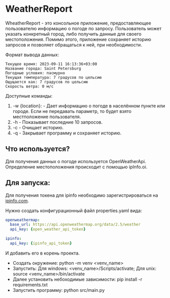# WeatherReport

WheatherReport - это консольное приложение, предоставляющее пользователю информацию о погоде
по запросу. Пользователь может указать конкретный город, либо получить данные для своего местоположения. Помимо этого,
приложение сохраняет историю запросов и позволяет обращаться к ней, при необходимости.

Формат вывода данных:
```commandline
Текущее время: 2023-09-11 16:13:36+03:00
Название города: Saint Petersburg
Погодные условия: пасмурно
Текущая температура: 7 градусов по цельсию
Ощущается как: 7 градусов по цельсию
Скорость ветра: 0 м/c
```

Доступные команды:
1. -w {location}: - Дает информацию о погоде в населённом пункте или городе. Если не передавать параметр, то будет взято местположение пользователя.
2. -h - Показывает последние 10 запросов.
3. -c - Очищает историю.
4. -q - Закрывает программу и сохраняет историю.


## Что используется?
Для получения данных о погоде используется OpenWeatherApi.
Определение местоположения происходит с помощью ipInfo.oi.

## Для запуска:
Для получения токена для ipinfo необходимо зарегистрироваться на [ipinfo.com](https://ipinfo.io/).

Нужно создать конфигурационный файл properties.yaml вида:
```yaml
openweathermap:
  base_url: https://api.openweathermap.org/data/2.5/weather
  api_key: {open_weather_api_token}

ipinfo:
  api_key: {ipinfo_api_token}
```
И добавить его в корень проекта.
- Создать окружение: python -m venv \<venv_name\>
- Запустить: Для windows: \<venv_name\>/Scripts/activate; Для unix: source \<venv_name\>/bin/activate
- Далее установить небоходимые зависимости: pip install -r requirements.txt
- Запустить программу: python src/main.py